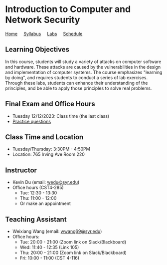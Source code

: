 # Introduction to Computer and Network Security

[Home](./index.md) &nbsp;&nbsp;&nbsp; [Syllabus](./syllabus.md)  &nbsp;&nbsp;&nbsp; [Labs](./labs.md) &nbsp;&nbsp;&nbsp; [Schedule](./schedule.md)

## Learning Objectives

In this course, students will study a variety of attacks on computer software
and hardware. These attacks are caused by the vulnerabilities in the design and
implementation of computer systems. The course emphasizes "learning by doing",
and requires students to conduct a series of lab exercises. Through these labs,
students can enhance their understanding of the principles, and be able to
apply those principles to solve real problems.


## Final Exam and Office Hours 
  - Tuesday 12/12/2023: Class time (the last class)
  - [Practice questions](https://www.handsonsecurity.net/resources.html) 

## Class Time and Location
  - Tuesday/Thursday: 3:30PM - 4:50PM
  - Location: 765 Irving Ave Room 220

## Instructor
  - Kevin Du (email: wedu@syr.edu)
  - Office hours (CST4-285) 
      - Tue: 12:30 - 13:30 
      - Thu: 11:00 - 12:00 
      - Or make an appointment

## Teaching Assistant

  - Weixiang Wang (email: wwang69@syr.edu)
  - Office hours:
      - Tue: 20:00 - 21:00 (Zoom link on Slack/Blackboard) 
      - Wed: 11:40 - 12:35 (Link 105)
      - Thu: 20:00 - 21:00 (Zoom link on Slack/Blackboard) 
      - Fri: 10:00 - 11:00 (CST 4-116)

